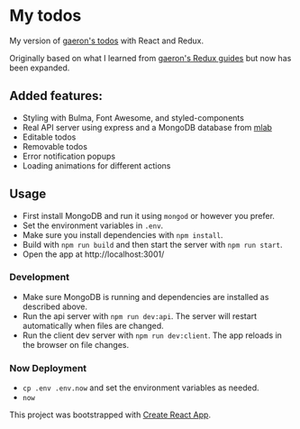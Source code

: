 # My todos
My version of [gaeron's todos](https://github.com/gaearon/todos.git) with React and Redux.

Originally based on what I learned from [gaeron's Redux guides](https://egghead.io/courses/building-react-applications-with-idiomatic-redux) but now has been expanded.

## Added features:
* Styling with Bulma, Font Awesome, and styled-components
* Real API server using express and a MongoDB database from [mlab](https://mlab.com/)
* Editable todos
* Removable todos
* Error notification popups
* Loading animations for different actions

## Usage
* First install MongoDB and run it using `mongod` or however you prefer.
* Set the environment variables in `.env`.
* Make sure you install dependencies with `npm install`.
* Build with `npm run build` and then start the server with `npm run start`.
* Open the app at http://localhost:3001/

### Development
* Make sure MongoDB is running and dependencies are installed as described above.
* Run the api server with `npm run dev:api`. The server will restart automatically when files are changed.
* Run the client dev server with `npm run dev:client`. The app reloads in the browser on file changes.

### Now Deployment
* `cp .env .env.now` and set the environment variables as needed.
* `now`

This project was bootstrapped with [Create React App](https://github.com/facebookincubator/create-react-app).
